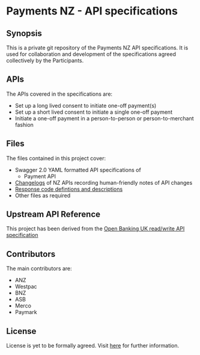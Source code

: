 # Payments NZ - API specifications

## Synopsis

This is a private git repository of the Payments NZ API specifications. It is used for collaboration and development of the specifications agreed collectively by the Participants.

## APIs

The APIs covered in the specifications are:

- Set up a long lived consent to initiate one-off payment(s)
- Set up a short lived consent to initiate a single one-off payment
- Initiate a one-off payment in a person-to-person or person-to-merchant fashion

## Files

The files contained in this project cover:

- Swagger 2.0 YAML formatted API specifications of
  - Payment API
- [Changelogs](payment-initiation-nz-changelog.md) of NZ APIs recording human-friendly notes of API changes
- [Response code defintions and descriptions](payment-initiation-nz-response-codes.md)
- Other files as required

## Upstream API Reference

This project has been derived from the [Open Banking UK read/write API specification](https://www.openbanking.org.uk/read-write-apis/)

## Contributors

The main contributors are:

- ANZ
- Westpac
- BNZ
- ASB
- Merco
- Paymark

## License

License is yet to be formally agreed. Visit [here](https://www.paymentsnz.co.nz/contact-us) for further information.
